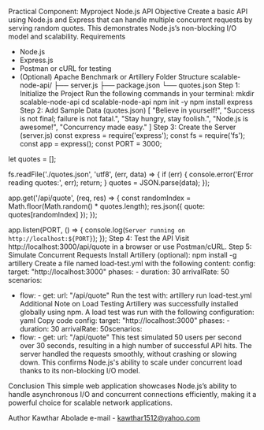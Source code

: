 Practical Component: Myproject Node.js API
Objective
Create a basic API using Node.js and Express that can handle multiple concurrent requests by serving random quotes. This demonstrates Node.js’s non-blocking I/O model and scalability.
Requirements

- Node.js
- Express.js
- Postman or cURL for testing
- (Optional) Apache Benchmark or Artillery
  Folder Structure
  scalable-node-api/
  ├── server.js
  ├── package.json
  └── quotes.json
  Step 1: Initialize the Project
  Run the following commands in your terminal:
  mkdir scalable-node-api
  cd scalable-node-api
  npm init -y
  npm install express
  Step 2: Add Sample Data (quotes.json)
  [
  "Believe in yourself!",
  "Success is not final; failure is not fatal.",
  "Stay hungry, stay foolish.",
  "Node.js is awesome!",
  "Concurrency made easy."
  ]
  Step 3: Create the Server (server.js)
  const express = require('express');
  const fs = require('fs');
  const app = express();
  const PORT = 3000;

let quotes = [];

fs.readFile('./quotes.json', 'utf8', (err, data) => {
if (err) {
console.error('Error reading quotes:', err);
return;
}
quotes = JSON.parse(data);
});

app.get('/api/quote', (req, res) => {
const randomIndex = Math.floor(Math.random() \* quotes.length);
res.json({ quote: quotes[randomIndex] });
});

app.listen(PORT, () => {
console.log(`Server running on http://localhost:${PORT}`);
});
Step 4: Test the API
Visit http://localhost:3000/api/quote in a browser or use Postman/cURL.
Step 5: Simulate Concurrent Requests
Install Artillery (optional):
npm install -g artillery
Create a file named load-test.yml with the following content:
config:
target: "http://localhost:3000"
phases: - duration: 30
arrivalRate: 50
scenarios:

- flow: - get:
  url: "/api/quote"
  Run the test with:
  artillery run load-test.yml
  Additional Note on Load Testing
  Artillery was successfully installed globally using npm. A load test was run with the following configuration:
  yaml
  Copy code
  config:
  target: "http://localhost:3000"
  phases: - duration: 30
  arrivalRate: 50scenarios:
- flow: - get:
  url: "/api/quote"
  This test simulated 50 users per second over 30 seconds, resulting in a high number of successful API hits. The server handled the requests smoothly, without crashing or slowing down. This confirms Node.js's ability to scale under concurrent load thanks to its non-blocking I/O model.

Conclusion
This simple web application showcases Node.js’s ability to handle asynchronous I/O and concurrent connections efficiently, making it a powerful choice for scalable network applications.

Author
Kawthar Abolade
e-mail - kawthar1512@yahoo.com
